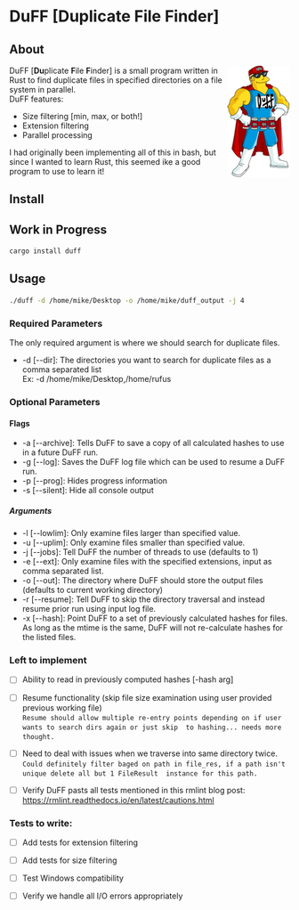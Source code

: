 #  DuFF [Duplicate File Finder] 

## About 
<img align="right" width="112" height="200" src="https://github.com/bioinformike/DuFF/blob/main/misc/duffman.png">DuFF [**Du**plicate **F**ile **F**inder] is a 
small program written in Rust to find duplicate files in specified directories on a file system in parallel.
<br />
DuFF features:
- Size filtering [min, max, or both!]
- Extension filtering
- Parallel processing


I had originally been implementing all of this in bash, but since I wanted to learn Rust, this seemed ike a good program 
to use to learn it!

## Install




## Work in Progress
```bash
cargo install duff
```

## Usage 
```bash
./duff -d /home/mike/Desktop -o /home/mike/duff_output -j 4
```

### Required Parameters
The only required argument is where we should search for duplicate files.
* -d [--dir]: The directories you want to search for duplicate files as a comma separated list    
           Ex: -d /home/mike/Desktop,/home/rufus

### Optional Parameters
#### Flags
* -a [--archive]: Tells DuFF to save a copy of all calculated hashes to use in a future DuFF run.
* -g [--log]: Saves the DuFF log file which can be used to resume a DuFF run.
* -p [--prog]: Hides progress information
* -s [--silent]: Hide all console output

##### Arguments
* -l [--lowlim]: Only examine files larger than specified value.
* -u [--uplim]: Only examine files smaller than specified value.
* -j [--jobs]: Tell DuFF the number of threads to use (defaults to 1)
* -e [--ext]: Only examine files with the specified extensions, input as comma separated list.
* -o [--out]: The directory where DuFF should store the output files (defaults to current working directory)
* -r [--resume]: Tell DuFF to skip the directory traversal and instead resume prior run using input log file.
* -x [--hash]: Point DuFF to a set of previously calculated hashes for files.  As long as the mtime is the same, DuFF will not re-calculate hashes for the listed files.

### Left to implement
- [ ] Ability to read in previously computed hashes [-hash arg]

- [ ] Resume functionality (skip file size examination using user provided previous working file)
  <br /> ```Resume should allow multiple re-entry points depending on if user wants to search dirs again or just skip 
  to hashing... needs more thought.```

- [ ] Need to deal with issues when we traverse into same directory twice.
  <br /> ```Could definitely filter baged on path in file_res, if a path isn't unique delete all but 1 FileResult 
         instance for this path.```
- [ ] Verify DuFF pasts all tests mentioned in this rmlint blog post: https://rmlint.readthedocs.io/en/latest/cautions.html


### Tests to write:
- [ ] Add tests for extension filtering 
- [ ] Add tests for size filtering
- [ ] Test Windows compatibility
- [ ] Verify we handle all I/O errors appropriately






